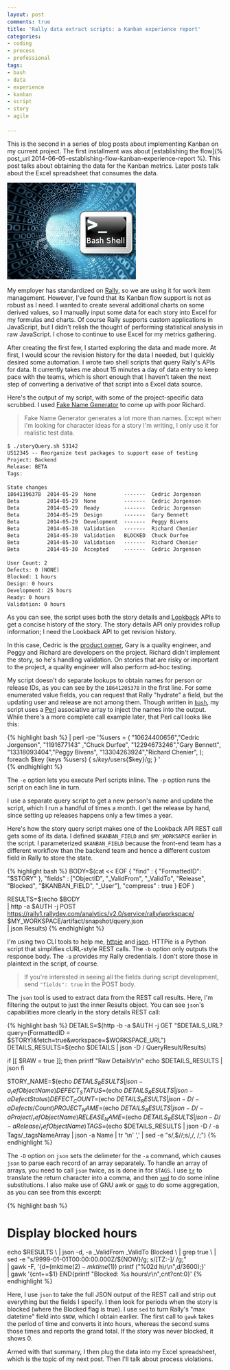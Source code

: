 ```yaml
---
layout: post
comments: true
title: 'Rally data extract scripts: a Kanban experience report'
categories:
- coding
- process
- professional
tags:
- bash
- data
- experience
- kanban
- script
- story
- agile

---
```

This is the second in a series of blog posts about implementing Kanban on my current project. The first installment was about [establishing the flow](% post_url 2014-06-05-establishing-flow-kanban-experience-report %). This post talks about obtaining the data for the Kanban metrics. Later posts talk about the Excel spreadsheet that consumes the data.

![script-bash](/assets/script-bash.jpg)

My employer has standardized on [Rally](http://www.rallydev.com), so we are using it for work item management. However, I've found that its Kanban flow support is not as robust as I need. I wanted to create several additional charts on some derived values, so I manually input some data for each story into Excel for my formulas and charts. Of course Rally supports custom applications in JavaScript, but I didn't relish the thought of performing statistical analysis in raw JavaScript. I chose to continue to use Excel for my metrics gathering.

After creating the first few, I started exploring the data and made more. At first, I would scour the revision history for the data I needed, but I quickly desired some automation. I wrote two shell scripts that query Rally's APIs for data. It currently takes me about 15 minutes a day of data entry to keep pace with the teams, which is short enough that I haven't taken the next step of converting a derivative of that script into a Excel data source.

Here's the output of my script, with some of the project-specific data scrubbed. I used [Fake Name Generator](http://www.fakenamegenerator.com/) to come up with poor Richard.

> Fake Name Generator generates a lot more than names. Except when I'm looking for character ideas for a story I'm writing, I only use it for realistic test data.

    $ ./storyQuery.sh 53142
    US12345 -- Reorganize test packages to support ease of testing
    Project: Backend
    Release: BETA
    Tags:

    State changes
    18641196378  2014-05-29  None         -------  Cedric Jorgenson
    Beta         2014-05-29  None         -------  Cedric Jorgenson
    Beta         2014-05-29  Ready        -------  Cedric Jorgenson
    Beta         2014-05-29  Design       -------  Gary Bennett
    Beta         2014-05-29  Development  -------  Peggy Bivens
    Beta         2014-05-30  Validation   -------  Richard Chenier
    Beta         2014-05-30  Validation   BLOCKED  Chuck Durfee
    Beta         2014-05-30  Validation   -------  Richard Chenier
    Beta         2014-05-30  Accepted     -------  Cedric Jorgenson

    User Count: 2
    Defects: 0 (NONE)
    Blocked: 1 hours
    Design: 0 hours
    Development: 25 hours
    Ready: 0 hours
    Validation: 0 hours

As you can see, the script uses both the story details and [Lookback](https://rally1.rallydev.com/analytics/doc/) APIs to get a concise history of the story. The story details API only provides rollup information; I need the Lookback API to get revision history.

In this case, Cedric is the [product owner](http://www.mountaingoatsoftware.com/agile/scrum/product-owner/), Gary is a quality engineer, and Peggy and Richard are developers on the project. Richard didn't implement the story, so he's handling validation. On stories that are risky or important to the project, a quality engineer will also perform ad-hoc testing.

My script doesn't do separate lookups to obtain names for person or release IDs, as you can see by the `18641205378` in the first line. For some enumerated value fields, you can request that Rally "hydrate" a field, but the updating user and release are not among them. Though written in [`bash`](http://www.gnu.org/s/bash), my script uses a [Perl](http://www.perl.org/) associative array to inject the names into the output. While there's a more complete call example later, that Perl call looks like this:

{% highlight bash %}
 | perl -pe '%users = (
 "10624400656","Cedric Jorgenson",
 "1191677143" ,"Chuck Durfee",
 "12294673246","Gary Bennett",
 "13318093404","Peggy Bivens",
 "13304263924","Richard Chenier",
 );
 foreach $key (keys %users) { s/$key/$users{$key}/g; }
 ' \
{% endhighlight %}

The `-e` option lets you execute Perl scripts inline. The `-p` option runs the script on each line in turn.

I use a separate query script to get a new person's name and update the script, which I run a handful of times a month. I get the release by hand, since setting up releases happens only a few times a year.

Here's how the story query script makes one of the Lookback API REST call gets some of its data. I defined `$KANBAN_FIELD` and `$MY_WORKSAPCE` earlier in the script. I parameterized `$KANBAN_FIELD` because the front-end team has a different workflow than the backend team and hence a different custom field in Rally to store the state.

{% highlight bash %}
 BODY=$(cat << EOF
 {
 "find" : { "FormattedID": "$STORY" },
 "fields" : ["ObjectID", "_ValidFrom", "_ValidTo", "Release", "Blocked", "$KANBAN_FIELD", "_User"],
 "compress" : true
 }
 EOF
 )

RESULTS=$(echo $BODY \
 | http -a $AUTH -j POST https://rally1.rallydev.com/analytics/v2.0/service/rally/workspace/
    $MY_WORKSPACE/artifact/snapshot/query.json \
 | json Results)
{% endhighlight %}

I'm using two CLI tools to help me, [httpie](http://httpie.org) and [json](http://trentm.com/json/). HTTPie is a Python script that simplifies cURL-style REST calls. The `-b` option only outputs the response body. The `-a` provides my Rally credentials. I don't store those in plaintext in the script, of course.

> If you're interested in seeing all the fields during script development, send `"fields": true` in the POST body.

The `json` tool is used to extract data from the REST call results. Here, I'm filtering the output to just the inner Results object. You can see `json`'s capabilities more clearly in the story details REST call:

{% highlight bash %}
 DETAILS=$(http -b -a $AUTH -j GET "$DETAILS_URL?query=(FormattedID =
   $STORY)&fetch=true&workspace=$WORKSPACE_URL")
 DETAILS_RESULTS=$(echo $DETAILS | json -D / QueryResult/Results)

if [[ $RAW = true ]]; then
 printf "Raw Details\r\n"
 echo $DETAILS_RESULTS | json
 fi

STORY_NAME=$(echo $DETAILS_RESULTS | json -a _refObjectName)
 DEFECT_STATUS=$(echo $DETAILS_RESULTS | json -a DefectStatus)
 DEFECT_COUNT=$(echo $DETAILS_RESULTS | json -D / -a Defects/Count)
 PROJECT_NAME=$(echo $DETAILS_RESULTS | json -D / -a Project/_refObjectName)
 RELEASE_NAME=$(echo $DETAILS_RESULTS | json -D / -a Release/_refObjectName)
 TAGS=$(echo $DETAILS_RESULTS | json -D / -a Tags/_tagsNameArray | json -a Name
   | tr '\n' ',' | sed -e "s/,$//;s/,/, /;")
{% endhighlight %}

The `-D` option on `json` sets the delimeter for the `-a` command, which causes `json` to parse each record of an array separately. To handle an array of arrays, you need to call `json` twice, as is done in for `$TAGS`. I use [`tr`](http://en.wikipedia.org/wiki/Tr_(Unix)) to translate the return character into a comma, and then [`sed`](http://www.grymoire.com/unix/sed.html) to do some inline substitutions. I also make use of GNU awk or [`gawk`](http://www.gnu.org/s/gawk/manual/gawk.html) to do some aggregation, as you can see from this excerpt:

{% highlight bash %}
 # Display blocked hours
 echo $RESULTS \
 | json -d, -a _ValidFrom _ValidTo Blocked \
 | grep true \
 | sed -e "s/9999-01-01T00:00:00.000Z/${NOW}/g;
 s/[TZ:-]/ /g;" \
 | gawk -F, '{d=(mktime($2)-mktime($1))
 printf ("%02d h\r\n",d/3600);}' \
 | gawk '{cnt+=$1}
 END{printf "Blocked: %s hours\r\n",cnt?cnt:0}'
{% endhighlight %}

Here, I use `json` to take the full JSON output of the REST call and strip out everything but the fields I specify. I then look for periods when the story is blocked (where the Blocked flag is true). I use `sed` to turn Rally's "max datetime" field into `$NOW`, which I obtain earlier. The first call to `gawk` takes the period of time and converts it into hours, whereas the second sums those times and reports the grand total. If the story was never blocked, it shows 0.

Armed with that summary, I then plug the data into my Excel spreadsheet, which is the topic of my next post. Then I'll talk about process violations.
